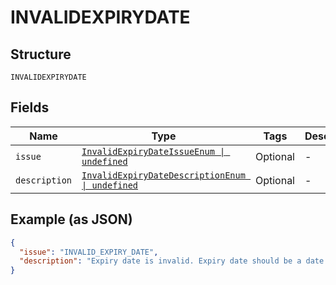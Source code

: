 
# INVALIDEXPIRYDATE

## Structure

`INVALIDEXPIRYDATE`

## Fields

| Name | Type | Tags | Description |
|  --- | --- | --- | --- |
| `issue` | [`InvalidExpiryDateIssueEnum \| undefined`](../../doc/models/invalid-expiry-date-issue-enum.md) | Optional | - |
| `description` | [`InvalidExpiryDateDescriptionEnum \| undefined`](../../doc/models/invalid-expiry-date-description-enum.md) | Optional | - |

## Example (as JSON)

```json
{
  "issue": "INVALID_EXPIRY_DATE",
  "description": "Expiry date is invalid. Expiry date should be a date in future and within the threshold for the payment source."
}
```

